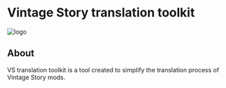 # Vintage Story translation toolkit
![logo](https://user-images.githubusercontent.com/13831258/176061484-af4adcc8-2edb-463f-add3-4863212187fb.svg)

## About
VS translation toolkit is a tool created to simplify the translation process of Vintage Story mods.

